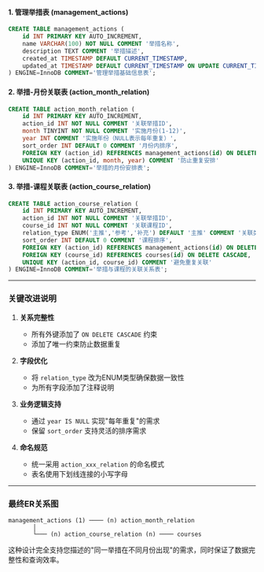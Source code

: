 
#### 1. 管理举措表 (management_actions)
```sql
CREATE TABLE management_actions (
    id INT PRIMARY KEY AUTO_INCREMENT,
    name VARCHAR(100) NOT NULL COMMENT '举措名称',
    description TEXT COMMENT '举措描述',
    created_at TIMESTAMP DEFAULT CURRENT_TIMESTAMP,
    updated_at TIMESTAMP DEFAULT CURRENT_TIMESTAMP ON UPDATE CURRENT_TIMESTAMP
) ENGINE=InnoDB COMMENT='管理举措基础信息表';
```

#### 2. 举措-月份关联表 (action_month_relation)
```sql
CREATE TABLE action_month_relation (
    id INT PRIMARY KEY AUTO_INCREMENT,
    action_id INT NOT NULL COMMENT '关联举措ID',
    month TINYINT NOT NULL COMMENT '实施月份(1-12)',
    year INT COMMENT '实施年份（NULL表示每年重复）',
    sort_order INT DEFAULT 0 COMMENT '月份内排序',
    FOREIGN KEY (action_id) REFERENCES management_actions(id) ON DELETE CASCADE,
    UNIQUE KEY (action_id, month, year) COMMENT '防止重复安排'
) ENGINE=InnoDB COMMENT='举措的月份安排表';
```

#### 3. 举措-课程关联表 (action_course_relation)
```sql
CREATE TABLE action_course_relation (
    id INT PRIMARY KEY AUTO_INCREMENT,
    action_id INT NOT NULL COMMENT '关联举措ID',
    course_id INT NOT NULL COMMENT '关联课程ID',
    relation_type ENUM('主推','参考','补充') DEFAULT '主推' COMMENT '关联类型',
    sort_order INT DEFAULT 0 COMMENT '课程排序',
    FOREIGN KEY (action_id) REFERENCES management_actions(id) ON DELETE CASCADE,
    FOREIGN KEY (course_id) REFERENCES courses(id) ON DELETE CASCADE,
    UNIQUE KEY (action_id, course_id) COMMENT '避免重复关联'
) ENGINE=InnoDB COMMENT='举措与课程的关联关系表';
```

---

### 关键改进说明

1. **关系完整性**  
   - 所有外键添加了 `ON DELETE CASCADE` 约束  
   - 添加了唯一约束防止数据重复

2. **字段优化**  
   - 将 `relation_type` 改为ENUM类型确保数据一致性  
   - 为所有字段添加了注释说明  

3. **业务逻辑支持**  
   - 通过 `year IS NULL` 实现"每年重复"的需求  
   - 保留 `sort_order` 支持灵活的排序需求  

4. **命名规范**  
   - 统一采用 `action_xxx_relation` 的命名模式  
   - 表名使用下划线连接的小写字母  

---

### 最终ER关系图
```
management_actions (1) ──── (n) action_month_relation
       │
       └─── (n) action_course_relation (n) ──── courses
```

这种设计完全支持您描述的"同一举措在不同月份出现"的需求，同时保证了数据完整性和查询效率。
